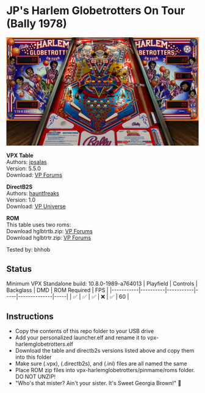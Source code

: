 # JP's Harlem Globetrotters On Tour (Bally 1978)

![Table Preview](https://github.com/bhobman/vpx-previews/blob/702a863425dfe0fcdc5390d0339e7f7dc020cd40/vpx-jps-harlemglobetrotters.jpg)

**VPX Table** <br>
Authors: [jpsalas](https://www.vpforums.org/index.php?s=543a5ca562cc33a89debe8ace8834f1e&showuser=277)  
Version: 5.5.0  
Download: [VP Forums](https://www.vpforums.org/index.php?app=downloads&showfile=12003)

**DirectB2S**<br>
Authors: [hauntfreaks](https://vpuniverse.com/profile/5216-hauntfreaks/)  
Version: 1.0  
Download: [VP Universe](https://vpuniverse.com/files/file/13443-harlem-globetrotters-on-tour-bally-1978-b2s/)

**ROM**<br>
This table uses two roms:<br>
Download hglbtrtb.zip: [VP Forums](https://www.vpforums.org/index.php?app=downloads&showfile=695)<br>
Download hglbtrtr.zip: [VP Forums](https://www.vpforums.org/index.php?app=downloads&showfile=696)

Tested by: bhhob

## Status 

Minimum VPX Standalone build: 10.8.0-1989-a764013
| Playfield | Controls | Backglass | DMD | ROM Required | FPS | 
|-----------|----------|-----------|-----|--------------|-----|
| :white_check_mark: | :white_check_mark: | :white_check_mark: | :x: | :white_check_mark: | 60 |

## Instructions

- Copy the contents of this repo folder to your USB drive
- Add your personalized launcher.elf and rename it to vpx-harlemglobetrotters.elf
- Download the table and directb2s versions listed above and copy them into this folder
- Make sure (.vpx), (.directb2s), and (.ini) files are all named the same
- Place ROM zip files into vpx-harlemglobetrotters/pinmame/roms folder. DO NOT UNZIP!
- "Who's that mister? Ain't your sister. It's Sweet Georgia Brown!" 🏀
